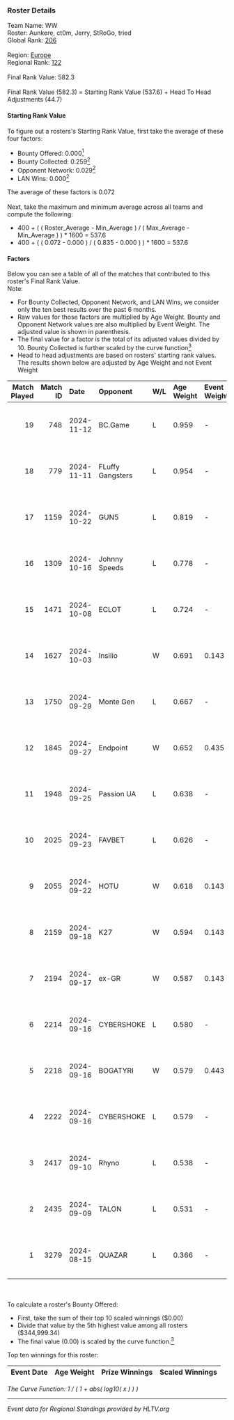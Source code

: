### Roster Details<br />
Team Name: WW<br />
Roster: Aunkere, ct0m, Jerry, StRoGo, tried<br />
Global Rank: [206](../../standings_global_2024_12_18.md)<br />
<br />
Region: [Europe]( ../../standings_europe_2024_12_18.md)<br />
Regional Rank: [122]( ../../standings_europe_2024_12_18.md)<br />
<br />
Final Rank Value:  582.3<br />
<br />
Final Rank Value (582.3) = Starting Rank Value (537.6) + Head To Head Adjustments (44.7)<br />

#### Starting Rank Value<br />
To figure out a rosters's Starting Rank Value, first take the average of these four factors:<br />
- Bounty Offered: 0.000[<sup>1</sup>](#table2)
- Bounty Collected: 0.259[<sup>2</sup>](#table1)
- Opponent Network: 0.029[<sup>2</sup>](#table1)
- LAN Wins: 0.000[<sup>2</sup>](#table1)

The average of these factors is 0.072<br />
<br />
Next, take the maximum and minimum average across all teams and compute the following:<br />
- 400 + ( ( Roster_Average - Min_Average ) / ( Max_Average - Min_Average ) ) * 1600 = 537.6
- 400 + ( ( 0.072 - 0.000 ) / ( 0.835 - 0.000 ) ) * 1600 = 537.6


#### Factors<br />
Below you can see a table of all of the matches that contributed to this roster's Final Rank Value.<br />
Note:<br />

- For Bounty Collected, Opponent Network, and LAN Wins, we consider only the ten best results over the past 6 months.
- Raw values for those factors are multiplied by Age Weight. Bounty and Opponent Network values are also multiplied by Event Weight. The adjusted value is shown in parenthesis.
- The final value for a factor is the total of its adjusted values divided by 10. Bounty Collected is further scaled by the curve function[<sup>3</sup>](#curveFunction)
- Head to head adjustments are based on rosters' starting rank values. The results shown below are adjusted by Age Weight and not Event Weight
<span id="table1"></span><br />


| Match Played | Match ID | Date       | Opponent         | W/L | Age Weight | Event Weight | Bounty Collected | Opponent Network | LAN Wins  | H2H Adj. | Roster                               |
| -: | -: | :- | :- | :- | :- | :- | :- | :- | :- | -: | :- |
|           19 |      748 | 2024-11-12 | BC.Game          | L   | 0.959      | -            | -                | -                | -         |    -5.63 | Aunkere, ct0m, Jerry, StRoGo, tried  |
|           18 |      779 | 2024-11-11 | FLuffy Gangsters | L   | 0.954      | -            | -                | -                | -         |    -9.33 | Aunkere, ct0m, Jerry, StRoGo, tried  |
|           17 |     1159 | 2024-10-22 | GUN5             | L   | 0.819      | -            | -                | -                | -         |    -1.67 | almazer, Aunkere, ct0m, Jerry, tried |
|           16 |     1309 | 2024-10-16 | Johnny Speeds    | L   | 0.778      | -            | -                | -                | -         |    -1.76 | Aunkere, ct0m, Jerry, StRoGo, tried  |
|           15 |     1471 | 2024-10-08 | ECLOT            | L   | 0.724      | -            | -                | -                | -         |    -0.75 | Aunkere, ct0m, Jerry, StRoGo, tried  |
|           14 |     1627 | 2024-10-03 | Insilio          | W   | 0.691      | 0.143        | 0.017 (0.002)    | 0.414 (0.041)    | 0 (0.000) |    18.83 | Aunkere, ct0m, Jerry, StRoGo, tried  |
|           13 |     1750 | 2024-09-29 | Monte Gen        | L   | 0.667      | -            | -                | -                | -         |    -2.79 | Aunkere, ct0m, kelieN, StRoGo, tried |
|           12 |     1845 | 2024-09-27 | Endpoint         | W   | 0.652      | 0.435        | 0.035 (0.010)    | 0.631 (0.179)    | 0 (0.000) |    17.91 | Aunkere, ct0m, Jerry, StRoGo, tried  |
|           11 |     1948 | 2024-09-25 | Passion UA       | L   | 0.638      | -            | -                | -                | -         |    -0.97 | Aunkere, ct0m, Jerry, StRoGo, tried  |
|           10 |     2025 | 2024-09-23 | FAVBET           | L   | 0.626      | -            | -                | -                | -         |    -2.17 | Aunkere, ct0m, Jerry, StRoGo, tried  |
|            9 |     2055 | 2024-09-22 | HOTU             | W   | 0.618      | 0.143        | 0.001 (0.000)    | 0.480 (0.042)    | 0 (0.000) |    15.12 | Aunkere, ct0m, Jerry, StRoGo, tried  |
|            8 |     2159 | 2024-09-18 | K27              | W   | 0.594      | 0.143        | 0.000 (0.000)    | 0.149 (0.013)    | 0 (0.000) |    11.51 | Aunkere, ct0m, Jerry, StRoGo, tried  |
|            7 |     2194 | 2024-09-17 | ex-GR            | W   | 0.587      | 0.143        | 0.023 (0.002)    | 0.157 (0.013)    | 0 (0.000) |    14.17 | Aunkere, ct0m, Jerry, StRoGo, tried  |
|            6 |     2214 | 2024-09-16 | CYBERSHOKE       | L   | 0.580      | -            | -                | -                | -         |    -1.84 | Aunkere, ct0m, Jerry, StRoGo, tried  |
|            5 |     2218 | 2024-09-16 | BOGATYRI         | W   | 0.579      | 0.443        | 0.000 (0.000)    | 0.000 (0.000)    | 0 (0.000) |     5.93 | Aunkere, ct0m, Jerry, StRoGo, tried  |
|            4 |     2222 | 2024-09-16 | CYBERSHOKE       | L   | 0.579      | -            | -                | -                | -         |    -1.79 | Aunkere, ct0m, Jerry, StRoGo, tried  |
|            3 |     2417 | 2024-09-10 | Rhyno            | L   | 0.538      | -            | -                | -                | -         |    -0.57 | Aunkere, ct0m, Jerry, StRoGo, tried  |
|            2 |     2435 | 2024-09-09 | TALON            | L   | 0.531      | -            | -                | -                | -         |    -5.78 | Aunkere, ct0m, Jerry, StRoGo, tried  |
|            1 |     3279 | 2024-08-15 | QUAZAR           | L   | 0.366      | -            | -                | -                | -         |    -3.73 | Aunkere, ct0m, Jerry, StRoGo, tried  |

<br />
<span id="table2"></span><br />
To calculate a roster's Bounty Offered:<br />

- First, take the sum of their top 10 scaled winnings ($0.00)
- Divide that value by the 5th highest value among all rosters ($344,999.34)
- The final value (0.00) is scaled by the curve function.[<sup>3</sup>](#curveFunction)

Top ten winnings for this roster:<br />

| Event Date | Age Weight | Prize Winnings | Scaled Winnings |
| :- | -: | :- | :- |


<span id="curveFunction"></span>_The Curve Function: 1 / ( 1 + abs( log10( x ) ) )_<br />

---
_Event data for Regional Standings provided by HLTV.org_<br />
